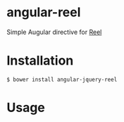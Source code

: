 # angular-reel

Simple Augular directive for [Reel](http://reel.org)

# Installation
`$ bower install angular-jquery-reel`

# Usage
